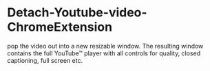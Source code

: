 # Detach-Youtube-video-ChromeExtension
pop the video out into a new resizable window. The resulting window contains the full YouTube™ player with all controls for quality, closed captioning, full screen etc.
